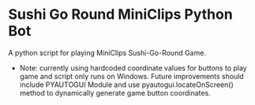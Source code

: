 # Sushi Go Round MiniClips Python Bot
A python script for playing MiniClips Sushi-Go-Round Game.
- Note: currently using hardcoded coordinate values for buttons to play game and script only runs on Windows. Future improvements should include PYAUTOGUI Module and use  pyautogui.locateOnScreen() method to dynamically generate game button coordinates. 
